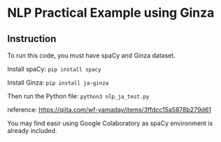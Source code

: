 # NLP Practical Example using Ginza 
## Instruction
To run this code, you must have spaCy and Ginza dataset.

Install spaCy:
`pip install spacy`

Install Ginza:
`pip install ja-ginza`

Then run the Python file:
`python3 nlp_ja_test.py`

reference:
https://qiita.com/wf-yamaday/items/3ffdcc15a5878b279d61

You may find easir using Google Colaboratory as spaCy environment is already included.